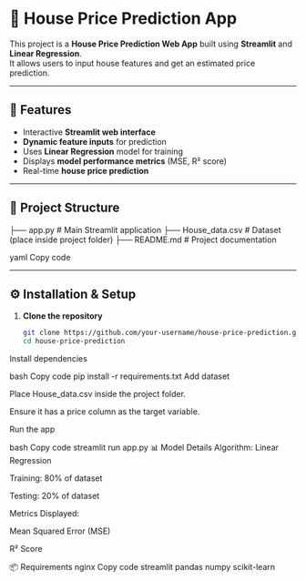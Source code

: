 # 🏡 House Price Prediction App

This project is a **House Price Prediction Web App** built using **Streamlit** and **Linear Regression**.  
It allows users to input house features and get an estimated price prediction.

---

## 🚀 Features
- Interactive **Streamlit web interface**
- **Dynamic feature inputs** for prediction
- Uses **Linear Regression** model for training
- Displays **model performance metrics** (MSE, R² score)
- Real-time **house price prediction**

---

## 📂 Project Structure
├── app.py # Main Streamlit application
├── House_data.csv # Dataset (place inside project folder)
├── README.md # Project documentation

yaml
Copy code

---

## ⚙️ Installation & Setup

1. **Clone the repository**
   ```bash
   git clone https://github.com/your-username/house-price-prediction.git
   cd house-price-prediction
Install dependencies

bash
Copy code
pip install -r requirements.txt
Add dataset

Place House_data.csv inside the project folder.

Ensure it has a price column as the target variable.

Run the app

bash
Copy code
streamlit run app.py
📊 Model Details
Algorithm: Linear Regression

Training: 80% of dataset

Testing: 20% of dataset

Metrics Displayed:

Mean Squared Error (MSE)

R² Score

📦 Requirements
nginx
Copy code
streamlit
pandas
numpy
scikit-learn
